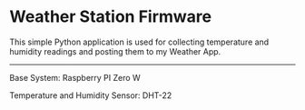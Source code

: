 # Weather Station Firmware

This simple Python application is used for collecting temperature and humidity readings and posting them to my Weather App.

---

Base System: Raspberry PI Zero W

Temperature and Humidity Sensor: DHT-22
